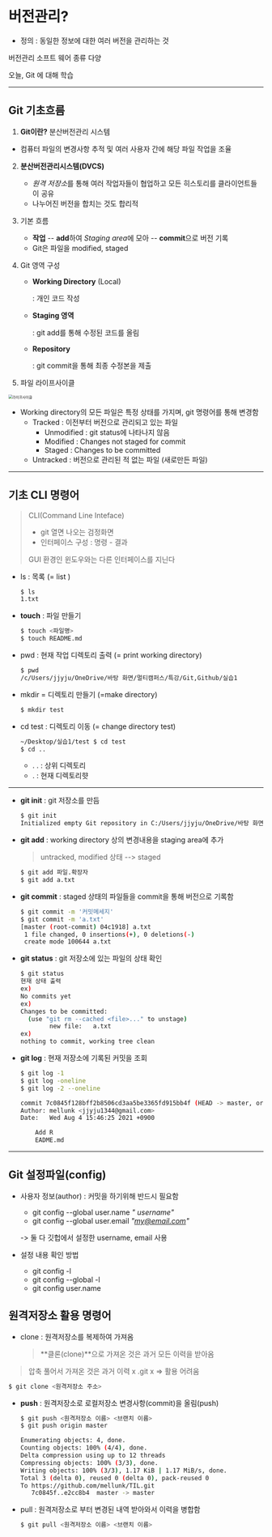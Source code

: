 # 버전관리?

+ 정의 : 동일한 정보에 대한 여러 버전을 관리하는 것

버전관리 소프트 웨어 종류 다양

오늘, Git 에 대해 학습

*****

## Git 기초흐름

1. **Git이란?** 분산버전관리 시스템

- 컴퓨터 파일의 변경사항 추적 및 여러 사용자 간에 해당 파일 작업을 조율



2. **분산버전관리시스템(DVCS)** 

   - *원격 저장소*를 통해 여러 작업자들이 협업하고 모든 히스토리를 클라이언트들이 공유
   - 나누어진 버전을 합치는 것도 합리적

   

3. 기본 흐름

   + **작업**  --  **add**하여 *Staging area*에 모아 -- **commit**으로 버전 기록
   + Git은 파일을 modified, staged

   

4. Git 영역 구성

   + **Working Directory** (Local)

     : 개인 코드 작성

   + **Staging 영역**

     : git add를 통해 수정된 코드를 올림

   + **Repository**

     : git commit을 통해 최종 수정본을 제출

     

5. 파일 라이프사이클

<img src="C:\Users\jjyju\AppData\Roaming\Typora\typora-user-images\image-20210804160742388.png" alt="라이프사이클" style="zoom: 50%;" />

+ Working directory의 모든 파일은 특정 상태를 가지며, git 명령어를 통해 변경함
  + Tracked : 이전부터 버전으로 관리되고 있는 파일
    + Unmodified : git status에 나타나지 않음
    + Modified : Changes not staged for commit
    + Staged : Changes to be committed
  + Untracked : 버전으로 관리된 적 없는 파일 (새로만든 파일)

****

## 기초 CLI 명령어

> CLI(Command Line Inteface) 
>
> - git 열면 나오는 검정화면
> - 인터페이스 구성 : 명령 - 결과
>
> GUI 환경인 윈도우와는 다른 인터페이스를 지닌다

+ ls : 목록 (= list )

  ```bash
  $ ls
  1.txt
  ```

+ **touch** : 파일 만들기

  ``` bash
  $ touch <파일명>
  $ touch README.md
  ```

+ pwd : 현재 작업 디렉토리 출력 (= print working directory)

  ```bash
  $ pwd
  /c/Users/jjyju/OneDrive/바탕 화면/멀티캠퍼스/특강/Git,Github/실습1
  ```

+ mkdir = 디렉토리  만들기 (=make directory)

  ```bash
  $ mkdir test
  ```

+ cd test : 디렉토리 이동 (= change directory test)

  ```bash
  ~/Desktop/실습1/test $ cd test
  $ cd ..
  ```
  
  + . . : 상위 디렉토리
  +   . : 현재 디렉토리햣 

***

+ **git init** : git 저장소를 만듬

  ```bash
  $ git init
  Initialized empty Git repository in C:/Users/jjyju/OneDrive/바탕 화면/멀티캠퍼스/특강/Git,Github/실습1/.git/
  ```

+ **git add** : working directory 상의 변경내용을 staging area에 추가

  > untracked, modified 상태 --> staged

  ```bash
  $ git add 파일.확장자
  $ git add a.txt
  ```

+ **git commit** : staged 상태의 파일들을 commit을 통해 버전으로 기록함

  ```bash
  $ git commit -m '커밋메세지'
  $ git commit -m 'a.txt'
  [master (root-commit) 04c1918] a.txt
   1 file changed, 0 insertions(+), 0 deletions(-)
   create mode 100644 a.txt
  ```

+ **git status** : git 저장소에 있는 파일의 상태 확인

  ```bash
  $ git status
  현재 상태 출력
  ex)
  No commits yet
  ex)
  Changes to be committed:
    (use "git rm --cached <file>..." to unstage)
          new file:   a.txt
  ex)
  nothing to commit, working tree clean
  
  ```

+ **git log** : 현재 저장소에 기록된 커밋을 조회

  ```bash
  $ git log -1
  $ git log -oneline
  $ git log -2 --oneline
  
  commit 7c0845f128bff2b8506cd3aa5be3365fd915bb4f (HEAD -> master, origin/master)
  Author: mellunk <jjyju1344@gmail.com>
  Date:   Wed Aug 4 15:46:25 2021 +0900
  
      Add R
      EADME.md
  ```
  

***

## Git 설정파일(config)

- 사용자 정보(author) : 커밋을 하기위해 반드시 필요함

  - git config --global user.name *" username"*
  - git config --global user.email *"my@email.com"*

  -> 둘 다 깃헙에서 설정한 username, email 사용

- 설정 내용 확인 방법

  - git config -l
  - git config --global -l
  - git config user.name



## 원격저장소 활용 명령어

+ clone : 원격저장소를 복제하여 가져옴

  > **클론(clone)**으로 가져온 것은 과거 모든 이력을 받아옴
>
  > 압축 풀어서 가져온 것은 과거 이력 x .git x  => 활용 어려움

  ```bash
  $ git clone <원격저장소 주소>
  ```


+ **push** : 원격저장소로 로컬저장소 변경사항(commit)을 올림(push) 

  ```bash
  $ git push <원격저장소 이름> <브랜치 이름>
  $ git push origin master
  
  Enumerating objects: 4, done.
  Counting objects: 100% (4/4), done.
  Delta compression using up to 12 threads
  Compressing objects: 100% (3/3), done.
  Writing objects: 100% (3/3), 1.17 KiB | 1.17 MiB/s, done.
  Total 3 (delta 0), reused 0 (delta 0), pack-reused 0
  To https://github.com/mellunk/TIL.git
     7c0845f..e2cc8b4  master -> master
  ```

+ pull : 원격저장소로 부터 변경된 내역 받아와서 이력을 병합함

  ```bash
  $ git pull <원격저장소 이름> <브랜치 이름>
  ```

  
